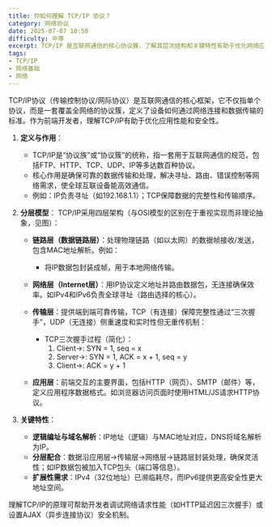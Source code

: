 ```yaml
---
title: 你如何理解 TCP/IP 协议？
category: 网络协议
date: 2025-07-07 10:50
difficulty: 中等
excerpt: TCP/IP 是互联网通信的核心协议簇，了解其层次结构和关键特性有助于优化网络应用性能。
tags:
- TCP/IP
- 网络基础
- 网络
---
```

TCP/IP协议（传输控制协议/网际协议）是互联网通信的核心框架，它不仅指单个协议，而是一套覆盖全网络的协议簇，定义了设备如何通过网络连接和数据传输的标准。作为前端开发者，理解TCP/IP有助于优化应用性能和安全性。

1. **定义与作用**：
   - TCP/IP是“协议族”或“协议簇”的统称，指一套用于互联网通信的规范，包括FTP、HTTP、TCP、UDP、IP等多达数百种协议。
   - 核心作用是确保可靠的数据传输和处理，解决寻址、路由、错误控制等网络需求，使全球互联设备能高效通信。
   - 例如：IP负责寻址（如192.168.1.1）；TCP保障数据的完整性和传输顺序。  

2. **分层模型**：
   TCP/IP采用四层架构（与OSI模型的区别在于重视实现而非理论抽象，见图）：
   - **链路层（数据链路层）**：处理物理链路（如以太网）的数据帧接收/发送，包含MAC地址解析。例如：
        - 将IP数据包封装成帧，用于本地网络传输。  
   - **网络层（Internet层）**：用IP协议定义地址并路由数据包，无连接确保效率。如IPv4和IPv6负责全球寻址（路由选择的核心）。
   - **传输层**：提供端到端可靠传输，TCP（有连接）保障完整性通过“三次握手”，UDP（无连接）侧重速度和实时性但无重传机制：
        - TCP三次握手过程（简化）：
          1. Client→: SYN = 1, seq = x
          2. Server→: SYN = 1, ACK = x + 1, seq = y
          3. Client→: ACK = y + 1  

   - **应用层**：前端交互的主要界面，包括HTTP（网页）、SMTP（邮件）等，定义应用程序数据格式。如浏览器访问页面时使用HTML/JS请求HTTP协议。

3. **关键特性**：
   - **逻辑编址与域名解析**：IP地址（逻辑）与MAC地址对应，DNS将域名解析为IP。
   - **分层配合**：数据沿应用层→传输层→网络层→链路层封装处理，确保灵活性；如IP数据包被加入TCP包头（端口等信息）。
   - **扩展性需求**：IPv4（32位地址）已濒临耗尽，而IPv6提供更高安全性更大地址空间。
   
理解TCP/IP的原理可帮助开发者调试网络请求性能（如HTTP延迟因三次握手）或设置AJAX（异步连接协议）安全机制。
